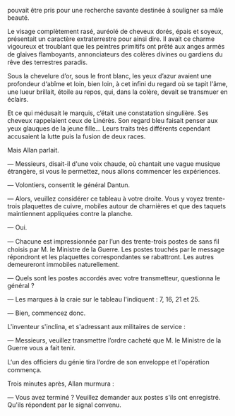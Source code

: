pouvait être pris pour une recherche savante destinée à souligner sa mâle beauté.

Le visage complètement rasé, auréolé de cheveux dorés, épais et soyeux,
présentait un caractère extraterrestre pour ainsi dire. Il avait ce charme
vigoureux et troublant que les peintres primitifs ont prêté aux anges armés
de glaives ﬂamboyants, annonciateurs des colères divines ou gardiens du
rêve des terrestres paradis.

Sous la chevelure d’or, sous le front blanc, les yeux d’azur avaient une
profondeur d‘abîme et loin, bien loin, à cet inﬁni du regard où se tapit
l'âme, une lueur brillait, étoile au repos, qui, dans la colère, devait se
transmuer en éclairs.

Et ce qui médusait le marquis, c’était une constatation singulière. Ses
cheveux rappelaient ceux de Linérès. Son regard bleu faisait penser aux yeux
glauques de la jeune ﬁlle... Leurs traits très différents cependant accusaient la lutte puis la fusion de deux races.

Mais Allan parlait.

— Messieurs, disait-il d'une voix chaude, où chantait une vague musique étrangère, si vous le permettez, nous allons commencer les expériences.

— Volontiers, consentit le général Dantun.

— Alors, veuillez considérer ce tableau à votre droite. Vous y voyez trente-trois plaquettes de cuivre, mobiles autour de charnières et que des taquets
maintiennent appliquées contre la planche.

— Oui.

— Chacune est impressionnée par l’un des trente-trois postes de sans ﬁl
choisis par M. le Ministre de la Guerre. Les postes touchés par le message
répondront et les plaquettes correspondantes se rabattront. Les autres
demeureront immobiles naturellement.

— Quels sont les postes accordés avec votre transmetteur, questionna le
général ?

— Les marques à la craie sur le tableau l'indiquent : 7, 16, 21 et 25.

— Bien, commencez donc.

L'inventeur s'inclina, et s'adressant aux militaires de service :

— Messieurs, veuillez transmettre l’ordre cacheté que M. le Ministre de
la Guerre vous a fait tenir.

L‘un des ofﬁciers du génie tira l‘ordre de son enveloppe et l'opération
commença.

Trois minutes après, Allan murmura :

— Vous avez terminé ? Veuillez demander aux postes s'ils ont enregistré.
Qu'ils répondent par le signal convenu.
